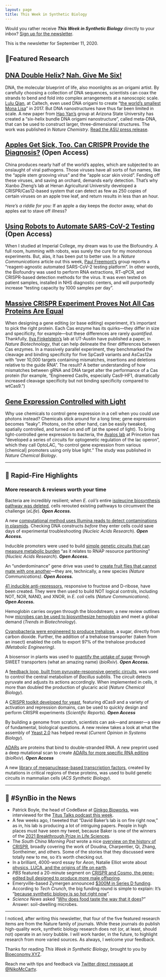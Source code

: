```yaml
---
layout: page
title: This Week in Synthetic Biology
---
```


Would you rather receive **_This Week in Synthetic Biology_** directly to your inbox? [Sign up for the newsletter](https://synbio.substack.com/).

This is the newsletter for September 11, 2020.

## 🧬Featured Research

## [DNA Double Helix? Nah. Give Me Six!](https://www.nature.com/articles/s41557-020-0539-8)

DNA, the molecular blueprint of life, also moonlights as an origami artist. By carefully choosing a collection of DNA sequences, scientists can coax the strands to bend and fold into complex arrangements at a nanoscopic scale. [Lulu Qian](http://www.qianlab.caltech.edu/index.html), at Caltech, even used DNA origami to create “[the world’s smallest Mona Lisa](https://www.caltech.edu/about/news/worlds-smallest-mona-lisa-80563)” in 2017. But DNA nanostructures have thus far been limited in scale. A new paper from [Hao Yan’s](http://yanlab.asu.edu/People.html) group at Arizona State University has created a “six-helix bundle DNA origami nanostructure”, called meta-DNA, that can be used to construct larger, three-dimensional structures. The work was published in *Nature Chemistry*. [Read the ASU press release](https://www.sciencedaily.com/releases/2020/09/200907112333.htm).

## [Apples Get Sick, Too. Can CRISPR Provide the Diagnosis?](https://onlinelibrary.wiley.com/doi/10.1111/pbi.13474) (Open Access)

China produces nearly half of the world’s apples, which are subjected to an onslaught of viral pathogens. Those viruses have all sorts of fun names, like the “apple stem grooving virus” and the “apple scar skin viroid”. Fending off these viruses, and saving an orchard, demands early detection. That’s why Xianbo Zheng’s lab at Henan Agricultural University developed a CRISPR/Cas12-based system that can detect as few as 250 copies of certain viruses on an apple tree leaf, and return results in less than an hour.

*Here’s a riddle for you:* If an apple a day keeps the doctor away, what do apples eat to stave off illness?

## [Using Robots to Automate SARS-CoV-2 Testing](https://www.nature.com/articles/s41467-020-18130-3) (Open Access)

When I studied at Imperial College, my dream was to use the Biofoundry. A full room, humming with robots, was surely the cure for my monotonous experiments. But, alas, it has been put to better use. In a *Nature Communications* article out this week, [Paul Freemont’s](https://www.imperial.ac.uk/people/p.freemont) group reports a “reagent-agnostic automated SARS-CoV-2 testing platform”. In other words, the Biofoundry was used to perform RNA extractions, RT-qPCR, and CRISPR-based detection methods for the virus. It was even tested on patient samples, installed in NHS diagnostic centers, and will purportedly increase “testing capacity by 1000 samples per day”.

## [Massive CRISPR Experiment Proves Not All Cas Proteins Are Equal](https://www.nature.com/articles/s41587-020-0646-5)

When designing a gene editing (or base editing) experiment, it’s important to pick the right protein. Each Cas enzyme has its quirks—they differ in size and specificity, for example—but these differences are rarely *quantified*. Thankfully, [Ilya Finkelstein’s](https://finkelsteinlab.org/) lab at UT-Austin have published a paper, in *Nature Biotechnology*, that can help delineate the finer differences between Cas enzymes. In a massively parallel experiment, they benchmarked the cleavage and binding specificity for five SpCas9 variants and AsCas12a with “over 10,000 targets containing mismatches, insertions and deletions relative to the guide RNA”. The result? A better understanding of how mismatches between gRNA and DNA target alter the performance of a Cas protein (for example, “Engineered Cas9s, especially Cas9-HF1, dramatically increased cleavage specificity but not binding specificity compared to wtCas9.”)

## [Gene Expression Controlled with Light](https://www.nature.com/articles/s41589-020-0639-1)

Why use chemicals to control gene expression in a cell when you could use photons instead? Chemicals stick around for a long time; gene expression becomes “leaky”. Photons, on the other hand, can be easily tweaked, spatially controlled, and turned on and off (at the speed of light). To bring light-controlled gene expression to bacteria, the [Avalos lab](https://cbe.princeton.edu/people/jose-avalos) at Princeton has “developed a series of circuits for optogenetic regulation of the lac operon”, which they call OptoLAC, “to control gene expression from various \[chemical\] promoters using only blue light.” The study was published in *Nature Chemical Biology*.

***

## 🧫 Rapid-Fire Highlights

### More research & reviews worth your time

Bacteria are incredibly resilient; when *E. coli’s* entire [isoleucine biosynthesis pathway was deleted](https://elifesciences.org/articles/54207), cells rerouted existing pathways to circumvent the challenge (*eLife*). ***Open Access.***

A new [computational method uses Illumina reads to detect contaminations in plasmids](https://academic.oup.com/nar/advance-article/doi/10.1093/nar/gkaa727/5901968#207199011). Checking DNA constructs *before* they enter cells could save days of experimental troubleshooting (*Nucleic Acids Research*). ***Open Access.***

Inducible promoters were used to build [simple genetic circuits that can measure metabolic burden](https://academic.oup.com/nar/advance-article/doi/10.1093/nar/gkaa734/5901972) “as it relates to RNAP resource partitioning” (*Nucleic Acids Research*). ***Open Access.***

An “underdominance” gene drive was used to [create fruit flies that cannot mate with one another](https://www.nature.com/articles/s41467-020-18348-1)—they are, technically, a new species *(Nature Communications)*. ***Open Access.***

[41 inducible anti-repressors](https://www.nature.com/articles/s41467-020-18302-1), responsive to fructose and D-ribose, have been created. They were then used to build NOT logical controls, including NOT, NOR, NAND, and XNOR, in *E. coli* cells (*Nature Communications*). ***Open Access.***

Hemoglobin carries oxygen through the bloodstream; a new review outlines how [microbes can be used to biosynthesize hemoglobin](https://www.cell.com/trends/biotechnology/fulltext/S0167-7799(20)30226-2#articleInformation) and meet a global demand (*Trends in Biotechnology*).

[Cyanobacteria were engineered to produce trehalose](https://www.sciencedirect.com/science/article/abs/pii/S1096717620301348), a sugar, directly from carbon dioxide. Further, the addition of a trehalose transporter (taken from an insect) enabled the cells to export 97% of the trehalose produced *(Metabolic Engineering)*.

A biosensor in plants was used to [quantify the uptake of sugar](https://www.biorxiv.org/content/10.1101/2020.09.03.282301v1) through SWEET transporters (what an amazing name) (*bioRxiv*). ***Open Access.***

A [feedback loop, built from pyruvate-responsive genetic circuits](https://www.nature.com/articles/s41589-020-0637-3), was used to control the central metabolism of *Bacillus subtilis.* The circuit detects pyruvate and adjusts its actions accordingly. When implemented in cells, it more than doubled the production of glucaric acid (*Nature Chemical Biology*).

A [CRISPR toolkit developed for yeast](https://www.nature.com/articles/s41598-020-71648-w), featuring dCas9 and a variety of activation and repression domains, can be used to quickly design and perform CRISPR experiments (*Scientific Reports*). ***Open Access***

By building a genome from scratch, scientists can ask—and answer—a slew of fundamental, biological questions. A new review takes a look at what the assembly of [Yeast 2.0](https://www.nature.com/collections/dhppvlvxxb) has helped reveal (*Current Opinion in Systems Biology*).

[ADARs](https://en.wikipedia.org/wiki/ADAR#:~:text=Adenosine%20deaminases%20acting%20on%20RNA,inosine%20(I)%20by%20deamination.&text=ADAR%20also%20impacts%20the%20transcriptome,with%20other%20RNA%2Dbinding%20proteins.) are proteins that bind to double-stranded RNA. A new preprint used a deep mutational scan to create [ADARs for more specific RNA editing](https://www.biorxiv.org/content/10.1101/2020.09.08.288233v1) (*bioRxiv*). ***Open Access***

A new [library of meganuclease-based transcription factors](https://pubs.acs.org/doi/10.1021/acssynbio.0c00083), created by mutations in critical regions of these proteins, was used to build genetic circuits in mammalian cells (*ACS Synthetic Biology*).

***

## 📰 #SynBio in the News

* Patrick Boyle, the head of CodeBase at [Ginkgo Bioworks](https://www.ginkgobioworks.com/), was interviewed for the [Titus Talks podcast this week](https://medium.com/bioeconomy-xyz/from-alaska-to-mars-with-synthetic-biology-in-between-9a5554cc48bd).
* A few weeks ago, I tweeted that “David Baker’s lab is on fire right now,” as in, his lab is producing a lot of intriguing papers. People in high places must have seen my tweet, because Baker is one of the winners of the [2021 Breakthrough Prize in Life Sciences](https://www.forbes.com/sites/alexknapp/2020/09/10/2021-breakthrough-prize-winners-announced-researcher-who-developed-protein-design-technology-awarded-3-million/#7a39583b7c9d).
* The *South China Morning Post* wrote a nice [overview on the history of CRISPR](https://www.scmp.com/magazines/post-magazine/long-reads/article/3100024/what-crispr-gene-editing-technology-carries-much), broadly covering the work of Doudna, Charpentier, Qi, Zhang, Sontheimer, and others. Some of the stories that they discussed were totally new to me, so it’s worth checking out.
* In a brilliant, 4000-word essay for *Aeon*, Natalie Elliot wrote about [physics, LUCA, and the origins of life on earth](https://aeon.co/essays/physics-and-information-theory-give-a-glimpse-of-lifes-origins).
* *PBS* featured a 20-minute segment on [CRISPR and Cosmo, the gene-edited bull designed to produce more male offspring](https://www.pbs.org/wgbh/nova/video/gene-editing-reality-check/).
* Emeryville-based Zymergen announced [$300M in Series D funding](https://www.zymergen.com/blog/company/series-d-investments-to-accelerate-the-products-of-tomorrow/?utm_campaign=brand&utm_content=1599596048&utm_medium=social&utm_source=twitter). According to *Tech Crunch*, the big funding round is simple to explain: It’s “[because synthetic biology is so hot right now](https://techcrunch.com/2020/09/09/zymergen-raised-300-million-because-synthetic-biology-is-so-hot-right-now/)”.
* *Science News* asked “[Why does food taste the way that it does](https://www.sciencenews.org/article/terroir-food-crops-environment-smell-taste)?” Answer: soil-dwelling microbes.

***

I noticed, after writing this newsletter, that four of the five featured research items are from the Nature family of journals. While these journals do publish high-quality work, synthetic biology research does not (or, at least, should not) operate in an ivory bubble. I will work harder, in the future, to highlight research from more varied sources. As always, I welcome your feedback.

Thanks for reading *This Week in Synthetic Biology*, brought to you by [Bioeconomy.XYZ](https://medium.com/bioeconomy-xyz).

Reach me with tips and feedback via [Twitter direct message at @NikoMcCarty](https://twitter.com/NikoMcCarty).
